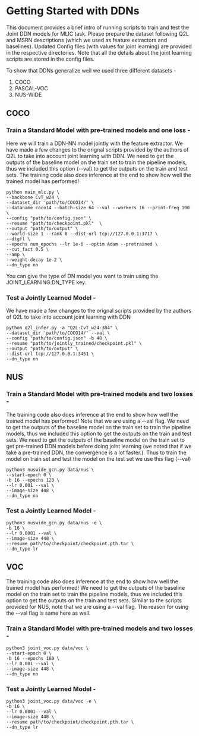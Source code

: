 # Getting Started with DDNs

This document provides a brief intro of running scripts to train and test the Joint DDN models for MLIC task. 
Please prepare the dataset following Q2L and MSRN descriptions (which we used as feature extractors and baselines). 
Updated Config files (with values for joint learning) are provided in the respective directories. Note that all the details about the joint learning scripts are stored in the config files.

To show that DDNs generalize well we used three different datasets - 
1. COCO
2. PASCAL-VOC
3. NUS-WIDE

## COCO

### Train a Standard Model with pre-trained models and one loss - 

Here we will train a DDN-NN model jointly with the feature extractor. We have made a few changes to the orignal scripts provided by the authors of Q2L to take into account joint learning with DDN.
We need to get the outputs of the baseline model on the train set to train the pipeline models, thus we included this option (--val) to get the outputs on the train and test sets. 
The training code also does inference at the end to show how well the trained model has performed!

```
python main_mlc.py \
--backbone CvT_w24 \
--dataset_dir 'path/to/COCO14/' \
--dataname coco14 --batch-size 64 --val --workers 16 --print-freq 100 \
--config "path/to/config.json" \
--resume "path/to/checkpoint.pkl"  \
--output "path/to/output" \
--world-size 1 --rank 0 --dist-url tcp://127.0.0.1:3717 \
--dtgfl \
--epochs num_epochs --lr 1e-6 --optim Adam --pretrained \
--cut_fact 0.5 \
--amp \
--weight-decay 1e-2 \
--dn_type nn
```

You can give the type of DN model you want to train using the JOINT_LEARNING.DN\_TYPE key.

### Test a Jointly Learned Model - 
We have made a few changes to the orignal scripts provided by the authors of Q2L to take into account joint learning with DDN

```
python q2l_infer.py -a "Q2L-CvT_w24-384" \
--dataset_dir 'path/to/COCO14/' --val \
--config "path/to/config.json" -b 48 \
--resume "path/to/jointly_trained/checkpoint.pkl" \
--output "path/to/output" \
--dist-url tcp://127.0.0.1:3451 \
--dn_type nn
```


## NUS

### Train a Standard Model with pre-trained models and two losses - 
The training code also does inference at the end to show how well the trained model has performed! Note that we are using a --val flag. 
We need to get the outputs of the baseline model on the train set to train the pipeline models, thus we included this option to get the outputs on the train and test sets. 
We need to get the outputs of the baseline model on the train set to get pre-trained DDN models before doing joint learning (we noted that if we take a pre-trained DDN, the convergence is a lot faster.). 
Thus to train the model on train set and test the model on the test set we use this flag (--val)

```
python3 nuswide_gcn.py data/nus \
--start-epoch 0 \
-b 16 --epochs 120 \
--lr 0.001 --val \
--image-size 448 \
--dn_type nn
```

### Test a Jointly Learned Model - 

```
python3 nuswide_gcn.py data/nus -e \
-b 16 \
--lr 0.0001 --val \
--image-size 448 \
--resume path/to/checkpoint/checkpoint.pth.tar \
--dn_type lr
```


## VOC
The training code also does inference at the end to show how well the trained model has performed!
We need to get the outputs of the baseline model on the train set to train the pipeline models, thus we included this option to get the outputs on the train and test sets. 
Similar to the scripts provided for NUS, note that we are using a --val flag. The reason for using the --val flag is same here as well.  

### Train a Standard Model with pre-trained models and two losses - 

```
python3 joint_voc.py data/voc \
--start-epoch 0 \
-b 16 --epochs 160 \
--lr 0.001 --val \
--image-size 448 \
--dn_type nn
```

### Test a Jointly Learned Model - 

```
python3 joint_voc.py data/voc -e \
-b 16 \
--lr 0.0001 --val \
--image-size 448 \
--resume path/to/checkpoint/checkpoint.pth.tar \
--dn_type lr
```